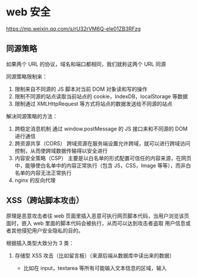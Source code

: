 # web 安全

https://mp.weixin.qq.com/s/rU32rVM6Q-ele01ZB3RFzg

## 同源策略

如果两个 URL 的协议，域名和端口都相同，我们就称这两个 URL 同源

同源策略限制来：

1. 限制来自不同源的 JS 脚本对当前 DOM 对象读和写的操作
2. 限制不同源的站点读取当前站点的 cookie，IndexDB，localStorage 等数据
3. 限制通过 XMLHttpRequest 等方式将站点的数据发送给不同源的站点

解决同源策略的方法：

1. 跨稳定消息机制
   通过 window.postMessage 的 JS 接口来和不同源的 DOM 进行通信
2. 跨资源共享（CORS）
   跨域资源在服务端设置允许跨域，就可以进行跨域访问控制，从而使跨域数据传输得以安全进行
3. 内容安全策略（CSP）
   主要是以白名单的形式配置可信任的内容来源，在网页中，能够使白名单中的内容正常执行（包含 JS，CSS，Image 等等），而非白名单的内容无法正常执行
4. nginx 的反向代理

## XSS（跨站脚本攻击）

原理是恶意攻击者往 web 页面里插入恶意可执行网页脚本代码，当用户浏览该页面时，嵌入 web 里面的脚本代码会被执行，从而可以达到攻击者盗取
用户信息或者其他侵犯用户安全隐私的目的。

根据插入类型大致分为 3 类：

1. 存储型 XSS 攻击（比如留言板）（来源后端从数据库中读出来的数据）
   - 比如在 input，textarea 等所有可能输入文本信息的区域，输入<script src="http://恶意网站">等，提交后信息会存在服务器中，当用户再次打开网站请求到相应的数据，打开页面，恶意脚本就会将用户的 cookie 信息等数据上传到黑客服务器
2. 反射型 XSS 攻击（比如诱骗用户点击 URL 连接）（来源于 URL，referer，forms）
   - 用户将一段含有恶意代码的请求提交给 web 服务器，web 服务器接收到请求时，又将恶意代码反射给了浏览器端。
   - 如邮件里的恶意连接
3. 基于 DOM 的 XSS 攻击（在传输中修改数据）

   - 特点是在 web 资源传输过程或者在用户使用页面的过程中修改 web 页面数据。
   - 比如利用工具（如 Burpsuite）扫描目标网站所有的网页并自动测试写好的注入脚本等。

预防策略：

- 转义字符
- HttpOnly Cookie
- 特殊字符进行判断
- CSP（白名单）
  设置 http header 中的 Content-security-policy
  设置 meta 标签的方式

## CSRF（跨站请求伪造）

在利用用户已经登录的身份，在用户毫不知情的情况下，以用户的名义完成非法操作。

完成 CSRF 攻击的三个条件：

1. 用户已经登录了站点 A，并在本地记录了 cookie
2.
3.

预防策略

## SQL 注入

利用漏洞访问和修改数据，或者利用潜在的数据库漏洞进行攻击

## 点击劫持

点击劫持是一种视觉欺骗的攻击手段。通过 iframe 嵌套的方式嵌入自己的网页中，并将 iframe 设置为透明的，在页面中透出一个按钮诱导用户点击

防御策略： 1. 2. 3.

## URL 跳转漏洞

## window.opener 安全问题

## 文件上传漏洞

## XSS 攻击的原理，分类，具体案例，前端如何防御

## CSRF 攻击的原理，具体案例，前端如何防御

## HTTP 劫持，页面劫持的原理，防御错误
